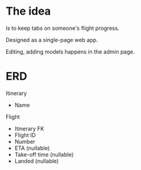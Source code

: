# The idea

Is to keep tabs on someone's flight progress.

Designed as a single-page web app.

Editing, adding models happens in the admin page.

# ERD

Itinerary

* Name

Flight

* Itinerary FK
* Flight ID
* Number
* ETA (nullable)
* Take-off time (nullable)
* Landed (nullable)